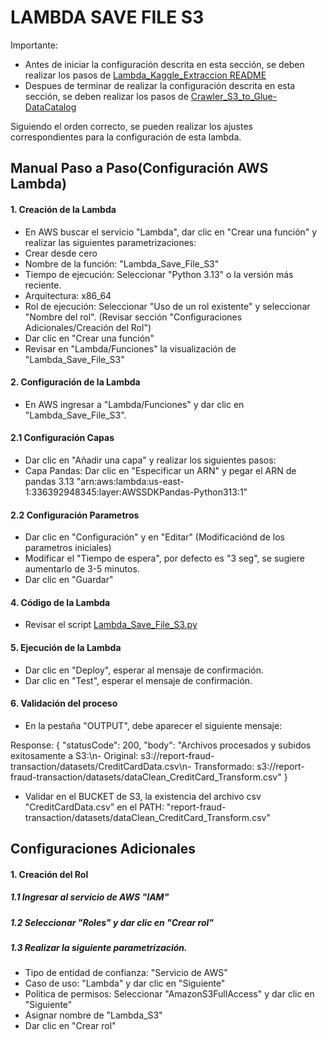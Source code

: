 # LAMBDA SAVE FILE S3

Importante: 
- Antes de iniciar la configuración descrita en esta sección, se deben realizar los pasos de [Lambda_Kaggle_Extraccion  README](./Lambda_Kaggle_Extraccion.md)
- Despues de terminar de realizar la configuración descrita en esta sección, se deben realizar los pasos de [Crawler_S3_to_Glue-DataCatalog](./Crawler_S3_to_Glue-DataCatalog.md)

Siguiendo el orden correcto, se pueden realizar los ajustes correspondientes para la configuración de esta lambda.

## Manual Paso a Paso(Configuración AWS Lambda)

#### 1. Creación de la Lambda

- En AWS buscar el servicio "Lambda", dar clic en "Crear una función" y realizar las siguientes parametrizaciones:
- Crear desde cero
- Nombre de la función: "Lambda_Save_File_S3"
- Tiempo de ejecución: Seleccionar "Python 3.13" o la versión más reciente.
- Arquitectura: x86_64
- Rol de ejecución: Seleccionar "Uso de un rol existente" y seleccionar "Nombre del rol". (Revisar sección "Configuraciones Adicionales/Creación del Rol")
- Dar clic en "Crear una función"
- Revisar en "Lambda/Funciones" la visualización de "Lambda_Save_File_S3"


#### 2. Configuración de la Lambda

- En AWS ingresar a "Lambda/Funciones" y dar clic en "Lambda_Save_File_S3".

#### 2.1 Configuración Capas

- Dar clic en "Añadir una capa" y realizar los siguientes pasos: 
- Capa Pandas: Dar clic en "Especificar un ARN" y pegar el ARN de pandas 3.13 "arn:aws:lambda:us-east-1:336392948345:layer:AWSSDKPandas-Python313:1"


#### 2.2 Configuración Parametros

- Dar clic en "Configuración" y en "Editar" (Modificaciónd de los parametros iniciales)
- Modificar el "Tiempo de espera", por defecto es "3 seg", se sugiere aumentarlo de 3-5 minutos.
- Dar clic en "Guardar"

#### 4. Código de la Lambda

- Revisar el script [Lambda_Save_File_S3.py](../scripts/Lambda_Save_File_S3.py)


#### 5. Ejecución de la Lambda

- Dar clic en "Deploy", esperar al mensaje de confirmación.
- Dar clic en "Test", esperar el mensaje de confirmación.

#### 6. Validación del proceso

- En la pestaña "OUTPUT", debe aparecer el siguiente mensaje:

Response:
{
  "statusCode": 200,
  "body": "Archivos procesados y subidos exitosamente a S3:\n- Original: s3://report-fraud-transaction/datasets/CreditCardData.csv\n- Transformado: s3://report-fraud-transaction/datasets/dataClean_CreditCard_Transform.csv"
}

- Validar en el BUCKET de S3, la existencia del archivo csv "CreditCardData.csv" en el PATH: "report-fraud-transaction/datasets/dataClean_CreditCard_Transform.csv"




## Configuraciones Adicionales

#### 1. Creación del Rol

##### 1.1 Ingresar al servicio de AWS "IAM"
##### 1.2 Seleccionar "Roles" y dar clic en "Crear rol"
##### 1.3 Realizar la siguiente parametrización.

- Tipo de entidad de confianza: "Servicio de AWS"
- Caso de uso: "Lambda" y dar clic en "Siguiente"
- Politica de permisos: Seleccionar "AmazonS3FullAccess" y dar clic en "Siguiente"
- Asignar nombre de "Lambda_S3"
- Dar clic en "Crear rol"
